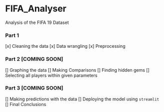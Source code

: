# FIFA_Analyser
Analysis of the FIFA 19 Dataset  

### Part 1  

[x] Cleaning the data
[x] Data wrangling
[x] Preprocessing

### Part 2 [COMING SOON]

[] Graphing the data
[] Making Comparisons
[] Finding hidden gems
[] Selecting all players within given parameters  

### Part 3 [COMING SOON]

[] Making predictions with the data
[] Deploying the model using ```streamlit```
[] Final Conclusions





